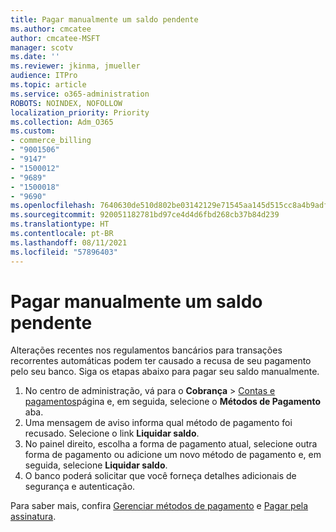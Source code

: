 ```yaml
---
title: Pagar manualmente um saldo pendente
ms.author: cmcatee
author: cmcatee-MSFT
manager: scotv
ms.date: ''
ms.reviewer: jkinma, jmueller
audience: ITPro
ms.topic: article
ms.service: o365-administration
ROBOTS: NOINDEX, NOFOLLOW
localization_priority: Priority
ms.collection: Adm_O365
ms.custom:
- commerce_billing
- "9001506"
- "9147"
- "1500012"
- "9689"
- "1500018"
- "9690"
ms.openlocfilehash: 7640630de510d802be03142129e71545aa145d515cc8a4b9adf79cdf8779844f
ms.sourcegitcommit: 920051182781bd97ce4d4d6fbd268cb37b84d239
ms.translationtype: HT
ms.contentlocale: pt-BR
ms.lasthandoff: 08/11/2021
ms.locfileid: "57896403"
---
```

# <a name="manually-pay-an-outstanding-balance"></a>Pagar manualmente um saldo pendente

Alterações recentes nos regulamentos bancários para transações recorrentes automáticas podem ter causado a recusa de seu pagamento pelo seu banco. Siga os etapas abaixo para pagar seu saldo manualmente.

1. No centro de administração, vá para o **Cobrança** > [Contas e pagamentos](https://go.microsoft.com/fwlink/p/?linkid=2018806)página e, em seguida, selecione o **Métodos de Pagamento** aba.
2. Uma mensagem de aviso informa qual método de pagamento foi recusado. Selecione o link **Liquidar saldo**.
3. No painel direito, escolha a forma de pagamento atual, selecione outra forma de pagamento ou adicione um novo método de pagamento e, em seguida, selecione **Liquidar saldo**.
4. O banco poderá solicitar que você forneça detalhes adicionais de segurança e autenticação.

Para saber mais, confira [Gerenciar métodos de pagamento](https://docs.microsoft.com/microsoft-365/commerce/billing-and-payments/manage-payment-methods) e [Pagar pela assinatura](https://docs.microsoft.com/microsoft-365/commerce/billing-and-payments/pay-for-your-subscription).
